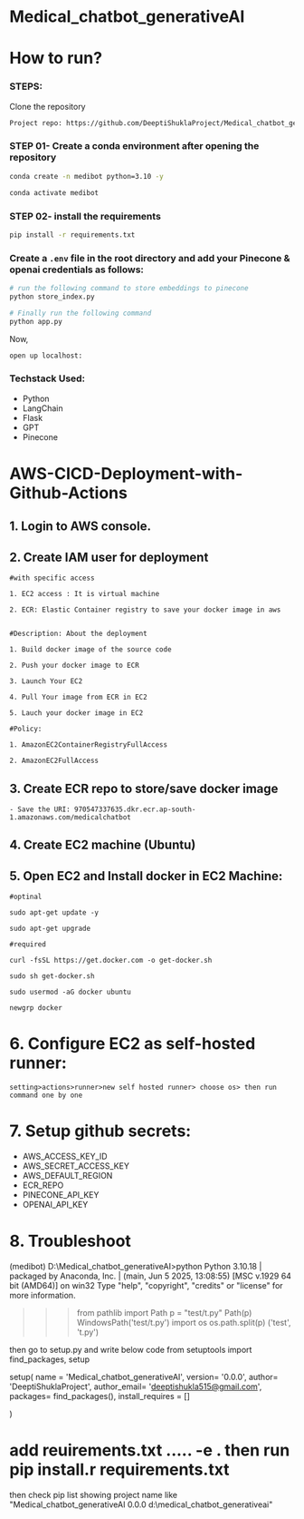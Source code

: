 # Medical_chatbot_generativeAI


# How to run?
### STEPS:

Clone the repository

```bash
Project repo: https://github.com/DeeptiShuklaProject/Medical_chatbot_generativeAI.git
```
### STEP 01- Create a conda environment after opening the repository

```bash
conda create -n medibot python=3.10 -y
```

```bash
conda activate medibot
```


### STEP 02- install the requirements
```bash
pip install -r requirements.txt
```
### Create a `.env` file in the root directory and add your Pinecone & openai credentials as follows:




```bash
# run the following command to store embeddings to pinecone
python store_index.py
```

```bash
# Finally run the following command
python app.py
```

Now,
```bash
open up localhost:
```


### Techstack Used:

- Python
- LangChain
- Flask
- GPT
- Pinecone


# AWS-CICD-Deployment-with-Github-Actions

## 1. Login to AWS console.

## 2. Create IAM user for deployment

	#with specific access

	1. EC2 access : It is virtual machine

	2. ECR: Elastic Container registry to save your docker image in aws


	#Description: About the deployment

	1. Build docker image of the source code

	2. Push your docker image to ECR

	3. Launch Your EC2 

	4. Pull Your image from ECR in EC2

	5. Lauch your docker image in EC2

	#Policy:

	1. AmazonEC2ContainerRegistryFullAccess

	2. AmazonEC2FullAccess

	
## 3. Create ECR repo to store/save docker image
    - Save the URI: 970547337635.dkr.ecr.ap-south-1.amazonaws.com/medicalchatbot

	
## 4. Create EC2 machine (Ubuntu) 

## 5. Open EC2 and Install docker in EC2 Machine:
	
	
	#optinal

	sudo apt-get update -y

	sudo apt-get upgrade
	
	#required

	curl -fsSL https://get.docker.com -o get-docker.sh

	sudo sh get-docker.sh

	sudo usermod -aG docker ubuntu

	newgrp docker
	
# 6. Configure EC2 as self-hosted runner:
    setting>actions>runner>new self hosted runner> choose os> then run command one by one


# 7. Setup github secrets:

   - AWS_ACCESS_KEY_ID
   - AWS_SECRET_ACCESS_KEY
   - AWS_DEFAULT_REGION
   - ECR_REPO
   - PINECONE_API_KEY
   - OPENAI_API_KEY

    

# 8. Troubleshoot
(medibot) D:\Medical_chatbot_generativeAI>python
Python 3.10.18 | packaged by Anaconda, Inc. | (main, Jun  5 2025, 13:08:55) [MSC v.1929 64 bit (AMD64)] on win32
Type "help", "copyright", "credits" or "license" for more information.
>>> from pathlib import Path
>>> p = "test/t.py"
>>> Path(p)
WindowsPath('test/t.py')
>>> import os
>>> os.path.split(p)
('test', 't.py')
>>>



then go to setup.py and write below code
from setuptools import find_packages, setup

setup(
    name = 'Medical_chatbot_generativeAI',
    version= '0.0.0',
    author= 'DeeptiShuklaProject',
    author_email= 'deeptishukla515@gmail.com',
    packages= find_packages(),
    install_requires = []

)

# add reuirements.txt .....    -e . then run pip install.r requirements.txt 
then check pip list 
showing project name like "Medical_chatbot_generativeAI 0.0.0       d:\medical_chatbot_generativeai"